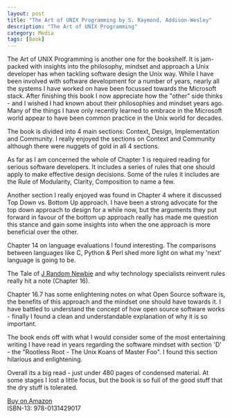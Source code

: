 ```yaml
---
layout: post
title: "The Art of UNIX Programming by S. Raymond, Addison-Wesley"
description: "The Art of UNIX Programming"
category: Media
tags: [Book]
---
```

The Art of UNIX Programming is another one for the bookshelf. It is jam-packed with insights into the philosophy, mindset and approach a Unix developer has when tackling software design the Unix way. While I have been involved with software development for a number of years, nearly all the systems I have worked on have been focussed towards the Microsoft stack. After finishing this book I now appreciate how the "other" side thinks - and I wished I had known about their philosophies and mindset years ago. Many of the things I have only recently learned to embrace in the Microsoft world appear to have been common practice in the Unix world for decades.

The book is divided into 4 main sections: Context, Design, Implementation and Community. I really enjoyed the sections on Context and Community although there were nuggets of gold in all 4 sections.

As far as I am concerned the whole of Chapter 1 is required reading for serious software developers. It includes a series of rules that one should apply to make effective design decisions. Some of the rules it includes are the Rule of Modularity, Clarity, Composition to name a few.

Another section I really enjoyed was found in Chapter 4 where it discussed Top Down vs. Bottom Up approach. I have been a strong advocate for the top down approach to design for a while now, but the arguments they put forward in favour of the bottom up approach really has made me question this stance and gain some insights into when the one approach is more beneficial over the other.

Chapter 14 on language evaluations I found interesting. The comparisons between languages like C, Python & Perl shed more light on what my 'next' language is going to be.

The Tale of [J Random Newbie](http://www.faqs.org/docs/artu/ch16s01.html) and why technology specialists reinvent rules really hit a note (Chapter 16).

Chapter 16.7 has some enlightening notes on what Open Source software is, the benefits of this approach and the mindset one should have towards it. I have battled to understand the concept of how open source software works - finally I found a clean and understandable explanation of why it is so important.

The book ends off with what I would consider some of the most entertaining writing I have read in years regarding the software mindset with section 'D' - the "Rootless Root - The Unix Koans of Master Foo". I found this section hilarious and enlightening.

Overall its a big read - just under 480 pages of condensed material. At some stages I lost a little focus, but the book is so full of the good stuff that the dry stuff is tolerated.

[Buy on Amazon](http://www.amazon.com/Programming-Addison-Wesley-Professional-Computng-Series/dp/0131429019)  
ISBN-13: 978-0131429017
